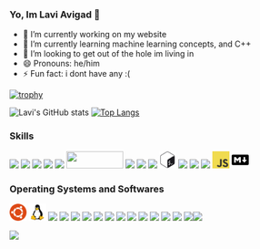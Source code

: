 ### Yo, Im Lavi Avigad 👋

- 🔭 I’m currently working on my website
- 🌱 I’m currently learning machine learning concepts, and C++
- 👯 I’m looking to get out of the hole im living in
- 😄 Pronouns: he/him
- ⚡ Fun fact: i dont have any :(

[![trophy](https://github-profile-trophy.vercel.app/?username=lavibash&theme=onedark)](https://github.com/lavibash/github-profile-trophy)


![Lavi's GitHub stats](https://github-readme-stats.vercel.app/api?username=lavibash&show_icons=true&theme=synthwave)
[![Top Langs](https://github-readme-stats.vercel.app/api/top-langs/?username=lavibash&exclude_repo=github-readme-stats,anuraghazra.github.io)](https://github.com/anuraghazra/github-readme-stats)

### Skills
<code><img height="30" src="https://upload.wikimedia.org/wikipedia/commons/c/c3/Python-logo-notext.svg"/></code>
<code><img height="30" src="https://www.i-programmer.info/images/stories/News/2015/Mar/A/jupyter.jpg"/></code> <code><img height="30" src="https://pbs.twimg.com/profile_images/1327348581372575744/6M3Ll1hq_400x400.jpg"/></code> <code><img height="30" src="https://numpy.org/images/logo.svg"/></code>
<code><img height="30" src="https://upload.wikimedia.org/wikipedia/commons/0/05/Scikit_learn_logo_small.svg"/></code> 
<code><img height="30" width="100" src="https://i.redd.it/c6h7rok9c2v31.jpg"/></code>
<code><img height="30" src="https://api.nuget.org/v3-flatcontainer/sqlite.redist/3.8.4.2/icon"/></code>
<code><img height="30" src="https://icon2.cleanpng.com/20180829/okc/kisspng-flask-python-web-framework-representational-state-flask-stickker-5b86feeb86e8a1.1534670415355737395526.jpg"/></code> <code><img height="30" src="https://cdn-icons-png.flaticon.com/512/873/873120.png"/></code> <code><img height="30" src="https://raw.githubusercontent.com/Agnij-Moitra/Agnij-Moitra/main/image/bash-shell-icon.jpg"/></code> <code><img height="30" src="https://brandeps.com/icon-download/H/Html-5-icon-vector-01.svg"/></code> <code><img height="30" src="https://icon-library.com/images/css-icon-png/css-icon-png-0.jpg"/></code> <code><img height="30" src="https://v5.getbootstrap.com/docs/5.0/assets/brand/bootstrap-logo-shadow.png"/></code> <code><img height="30" src="https://raw.githubusercontent.com/github/explore/master/topics/javascript/javascript.png"/></code> <code><img height="30" src="https://raw.githubusercontent.com/github/explore/80688e429a7d4ef2fca1e82350fe8e3517d3494d/topics/markdown/markdown.png"/></code>


### Operating Systems and Softwares
<code><img height="30" src="https://raw.githubusercontent.com/github/explore/80688e429a7d4ef2fca1e82350fe8e3517d3494d/topics/ubuntu/ubuntu.png"/></code> <code><img height="30" src="https://raw.githubusercontent.com/github/explore/80688e429a7d4ef2fca1e82350fe8e3517d3494d/topics/linux/linux.png"/></code> 
<code><img height="30" src="https://gitlab.com/uploads/-/system/project/avatar/14611100/kali-logo.png"/></code> <code><img height="30" src="https://upload.wikimedia.org/wikipedia/commons/5/5f/Windows_logo_-_2012.svg"/></code> 
<code><img height="30" src="https://www.svgrepo.com/show/184140/android.svg"/></code> <code><img height="30" src="https://upload.wikimedia.org/wikipedia/commons/9/9a/Visual_Studio_Code_1.35_icon.svg"/></code> <code><img height="30" src="https://www.i-programmer.info/images/stories/News/2015/Mar/A/jupyter.jpg"/></code> <code><img height="30" src="https://seekvectors.com/storage/images/CoLaboratory-01.svg"/></code> <code><img height="30" src="https://cdn.worldvectorlogo.com/logos/sublime-text.svg"/></code> <code><img height="30" src="https://upload.wikimedia.org/wikipedia/commons/1/1d/PyCharm_Icon.svg"/></code> <code><img height="30" src="https://upload.wikimedia.org/wikipedia/commons/3/3f/Git_icon.svg"/></code> <code><img height="30" src="https://github.githubassets.com/images/modules/logos_page/Octocat.png"/></code> <code><img height="30" src="https://cdn.iconscout.com/icon/free/png-256/gitlab-282507.png"/></code> <code><img height="30" src="https://www.pinclipart.com/picdir/big/180-1807410_spyder-icon-clipart.png"/></code> <code><img height="30" src=
"https://upload.wikimedia.org/wikipedia/commons/f/f5/Notepad_plus_plus.png"/></code><code><img height="30" src=
"[https://seeklogo.com/images/C/canva-logo-B4BE25729A-seeklogo.com.png](https://imgs.search.brave.com/PIA0ycIgr-OTUG2-M1RoLOKAGoWm51rsXINnb1txQ4U/rs:fit:473:225:1/g:ce/aHR0cHM6Ly90c2Uy/Lm1tLmJpbmcubmV0/L3RoP2lkPU9JUC5u/REtSaXkzYkZHNDRN/OEFtOEVCVE5RSGFI/YiZwaWQ9QXBp](https://imgs.search.brave.com/tFKLpgl9dQJ7XSwukPnWPI8md_8wmpc7O3SwpYagax8/rs:fit:473:225:1/g:ce/aHR0cHM6Ly90c2Ux/Lm1tLmJpbmcubmV0/L3RoP2lkPU9JUC4x/aWdyZXFyaFpEZVAw/NXhYTWc5VXdRSGFI/YiZwaWQ9QXBp)"/></code>

![](https://komarev.com/ghpvc/?username=lavibash&color=green)



